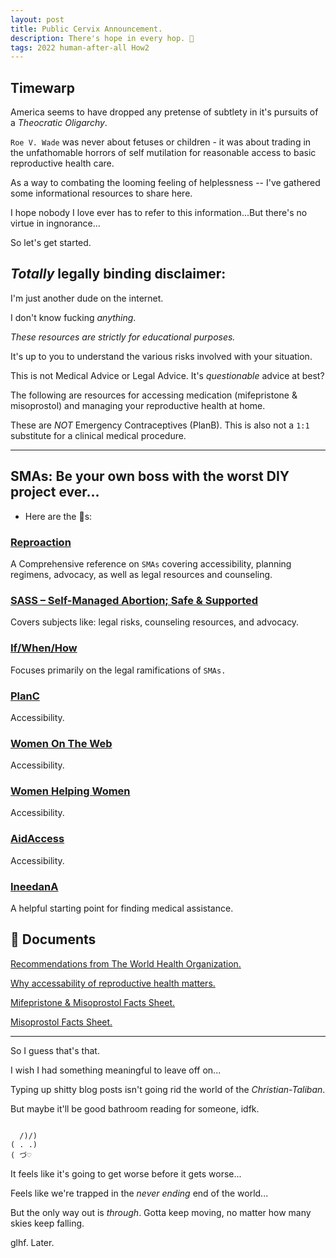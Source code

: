 ```yaml
---
layout: post
title: Public Cervix Announcement.
description: There's hope in every hop. 🐸️
tags: 2022 human-after-all How2
---
```


## Timewarp

America seems to have dropped any pretense of subtlety in it's pursuits of a _Theocratic Oligarchy_.

`Roe V. Wade` was never about fetuses or children - it was about trading in the unfathomable horrors of self mutilation for reasonable access to basic reproductive health care.

As a way to combating the looming feeling of helplessness -- I've gathered some informational resources to share here.

I hope nobody I love ever has to refer to this information...But there's no virtue in ingnorance...

So let's get started.

## _Totally_ legally binding disclaimer:

I'm just another dude on the internet.

I don't know fucking _anything_.

_These resources are strictly for educational purposes._

It's up to you to understand the various risks involved with your situation.

This is not Medical Advice or Legal Advice. It's _questionable_ advice at best?

The following are resources for accessing medication (mifepristone & misoprostol) and managing your reproductive health at home.

These are _NOT_ Emergency Contraceptives (PlanB). This is also not a `1:1` substitute for a clinical medical procedure.

---

## SMAs: Be your own boss with the worst DIY project ever...

* Here are the 🔗️s:

### [Reproaction](https://reproaction.org/campaign/self-managed-abortion/)

A Comprehensive reference on `SMAs` covering accessibility, planning regimens, advocacy, as well as legal resources and counseling.

### [SASS – Self-Managed Abortion; Safe & Supported](https://abortionpillinfo.org/)

Covers subjects like: legal risks, counseling resources, and advocacy.

### [If/When/How](https://www.ifwhenhow.org/)

Focuses primarily on the legal ramifications of `SMAs.`

### [PlanC](https://www.plancpills.org/)

Accessibility.

### [Women On The Web](https://www.womenonweb.org/en/)

Accessibility.

### [Women Helping Women](https://womenhelp.org/)

Accessibility.

### [AidAccess](https://aidaccess.org/en/)

Accessibility.

### [IneedanA](https://theintercept.com/2019/01/18/abortion-roe-v-wade-reproductive-rights/)

A helpful starting point for finding medical assistance.

## 📃️ Documents

[Recommendations from The World Health Organization.](../../../assets/Docs/WorldHealth.pdf)

[Why accessability of reproductive health matters.](../../../assets/Docs/Why.pdf)

[Mifepristone & Misoprostol Facts Sheet.](../../../assets/Docs/Mifepristone_Misoprostol.pdf)

[Misoprostol Facts Sheet.](../../../assets/Docs/Misoprostol.pdf)

---

So I guess that's that.

I wish I had something meaningful to leave off on...

Typing up shitty blog posts isn't going rid the world of the _Christian-Taliban_.

But maybe it'll be good bathroom reading for someone, idfk.

```

  /)/)
( . .)
( づ♡

```


It feels like it's going to get worse before it gets worse...

Feels like we're trapped in the _never ending_ end of the world...

But the only way out is _through_. Gotta keep moving, no matter how many skies keep falling.

glhf. Later.
